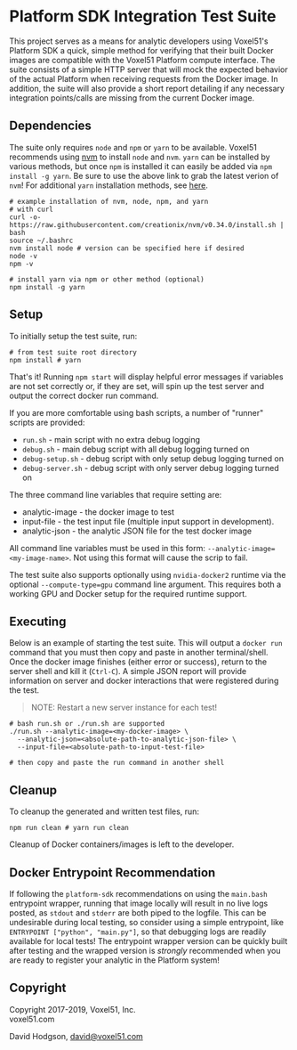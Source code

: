 # Platform SDK Integration Test Suite

This project serves as a means for analytic developers using
Voxel51's Platform SDK a quick, simple method for verifying that
their built Docker images are compatible with the Voxel51 Platform
compute interface. The suite consists of a simple HTTP server that will
mock the expected behavior of the actual Platform when receiving
requests from the Docker image. In addition, the suite will also provide
a short report detailing if any necessary integration points/calls are
missing from the current Docker image.


## Dependencies

The suite only requires `node` and `npm` or `yarn` to be available. Voxel51
recommends using [nvm](https://github.com/creationix/nvm)
to install `node` and `nvm`. `yarn` can be installed by various methods, but
once `npm` is installed it can easily be added via `npm install -g yarn`. Be
sure to use the above link to grab the latest verion of `nvm`! For additional
`yarn` installation methods, see
[here](https://yarnpkg.com/en/docs/install#debian-stable).

```shell
# example installation of nvm, node, npm, and yarn
# with curl
curl -o- https://raw.githubusercontent.com/creationix/nvm/v0.34.0/install.sh | bash
source ~/.bashrc
nvm install node # version can be specified here if desired
node -v
npm -v

# install yarn via npm or other method (optional)
npm install -g yarn
```


## Setup

To initially setup the test suite, run:

```shell
# from test suite root directory
npm install # yarn
```


That's it! Running `npm start` will display helpful error messages
if variables are not set correctly or, if they are set, will
spin up the test server and output the correct docker run command.

If you are more comfortable using bash scripts, a number of "runner"
scripts are provided:

- `run.sh` - main script with no extra debug logging
- `debug.sh` - main debug script with all debug logging turned on
- `debug-setup.sh` - debug script with only setup debug logging turned on
- `debug-server.sh` - debug script with only server debug logging turned on

The three command line variables that require setting are:

- analytic-image - the docker image to test
- input-file - the test input file (multiple input support
in development).
- analytic-json - the analytic JSON file for the test docker image

All command line variables must be used in this form:
`--analytic-image=<my-image-name>`. Not using this format will cause the
scrip to fail.

The test suite also supports optionally using `nvidia-docker2` runtime
via the optional `--compute-type=gpu` command line argument. This
requires both a working GPU and Docker setup for the required runtime support.


## Executing

Below is an example of starting the test suite. This will output a `docker run`
command that you must then copy and paste in another terminal/shell.
Once the docker image finishes (either error or success), return to the
server shell and kill it (`Ctrl-C`). A simple JSON report will
provide information on server and docker interactions that
were registered during the test.

> NOTE: Restart a new server instance for each test!

```shell
# bash run.sh or ./run.sh are supported
./run.sh --analytic-image=<my-docker-image> \
  --analytic-json=<absolute-path-to-analytic-json-file> \
  --input-file=<absolute-path-to-input-test-file>

# then copy and paste the run command in another shell
```

## Cleanup

To cleanup the generated and written test files, run:


```
npm run clean # yarn run clean
```

Cleanup of Docker containers/images is left to the developer.


## Docker Entrypoint Recommendation

If following the `platform-sdk` recommendations on using the `main.bash`
entrypoint wrapper, running that image locally will result in no live logs
posted, as `stdout` and `stderr` are both piped to the logfile. This can
be undesirable during local testing, so consider using a simple entrypoint,
like `ENTRYPOINT ["python", "main.py"]`, so that debugging logs are readily
available for local tests! The entrypoint wrapper version can be quickly
built after testing and the wrapped version is *strongly* recommended
when you are ready to register your analytic in the Platform system!


## Copyright

Copyright 2017-2019, Voxel51, Inc.<br>
voxel51.com

David Hodgson, david@voxel51.com
